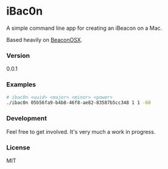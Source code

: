 # iBac0n

A simple command line app for creating an iBeacon on a Mac.

Based heavily on [BeaconOSX](https://github.com/mttrb/BeaconOSX).

### Version
0.0.1


### Examples
```sh
# ibac0n <uuid> <major> <minor> <power>
./ibac0n 05b56fa9-b4b8-46f8-ae82-83587b5cc348 1 1 -60
```

### Development

Feel free to get involved. It's very much a work in progress.


### License

MIT
